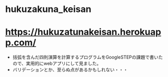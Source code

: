 # hukuzakuna_keisan
# https://hukuzatunakeisan.herokuapp.com/

+ 括弧を含んだ四則演算を計算するプログラムをGoogleSTEPの課題で書いたので、実用的にwebアプリにして見ました。
+ バリデーションとか、至らぬ点があるかもしれない・・・

